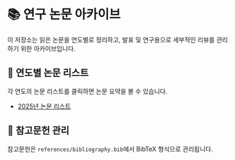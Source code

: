 # 📚 연구 논문 아카이브
이 저장소는 읽은 논문을 연도별로 정리하고, 발표 및 연구용으로 세부적인 리뷰를 관리하기 위한 아카이브입니다.

## 📌 연도별 논문 리스트
각 연도의 논문 리스트를 클릭하면 논문 요약을 볼 수 있습니다.

- [2025년 논문 리스트](papers/2025.md)


## 📌 참고문헌 관리
참고문헌은 `references/bibliography.bib`에서 BibTeX 형식으로 관리됩니다.

